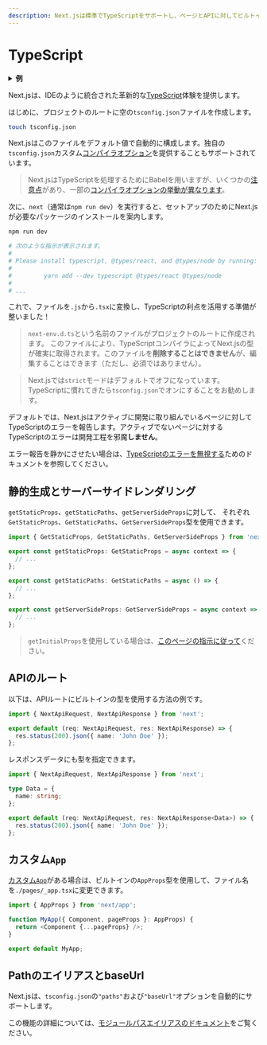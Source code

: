 ```yaml
---
description: Next.jsは標準でTypeScriptをサポートし、ページとAPIに対してビルトインの型を備えています。ここではNext.jsでTypeScriptを使い始めることができます。
---
```


# TypeScript

<details>
  <summary><b>例</b></summary>
  <ul>
    <li><a href="https://github.com/zeit/next.js/tree/canary/examples/with-typescript">TypeScript</a></li>
  </ul>
</details>

Next.jsは、IDEのように統合された革新的な[TypeScript](https://www.typescriptlang.org/)体験を提供します。

はじめに、プロジェクトのルートに空の`tsconfig.json`ファイルを作成します。

```bash
touch tsconfig.json
```

Next.jsはこのファイルをデフォルト値で自動的に構成します。独自の`tsconfig.json`カスタム[コンパイラオプション](https://www.typescriptlang.org/docs/handbook/compiler-options.html)を提供することもサポートされています。

> Next.jsはTypeScriptを処理するためにBabelを用いますが、いくつかの[注意点](https://babeljs.io/docs/en/babel-plugin-transform-typescript#caveats)があり、一部の[コンパイラオプションの挙動が異なります](https://babeljs.io/docs/en/babel-plugin-transform-typescript#typescript-compiler-options)。

次に、`next`（通常は`npm run dev`）を実行すると、セットアップのためにNext.jsが必要なパッケージのインストールを案内します。

```bash
npm run dev

# 次のような指示が表示されます。
#
# Please install typescript, @types/react, and @types/node by running:
#
#         yarn add --dev typescript @types/react @types/node
#
# ...
```

これで、ファイルを`.js`から`.tsx`に変換し、TypeScriptの利点を活用する準備が整いました！

> `next-env.d.ts`という名前のファイルがプロジェクトのルートに作成されます。
> このファイルにより、TypeScriptコンパイラによってNext.jsの型が確実に取得されます。このファイルを**削除することはできません**が、編集することはできます（ただし、必須ではありません）。

> Next.jsでは`strict`モードはデフォルトでオフになっています。TypeScriptに慣れてきたら`tsconfig.json`でオンにすることをお勧めします。

デフォルトでは、Next.jsはアクティブに開発に取り組んでいるページに対してTypeScriptのエラーを報告します。アクティブでないページに対するTypeScriptのエラーは開発工程を邪魔**しません**。

エラー報告を静かにさせたい場合は、[TypeScriptのエラーを無視する](/docs/api-reference/next.config.js/ignoring-typescript-errors.md)ためのドキュメントを参照してください。

## 静的生成とサーバーサイドレンダリング

`getStaticProps`、`getStaticPaths`、`getServerSideProps`に対して、
それぞれ`GetStaticProps`、`GetStaticPaths`、`GetServerSideProps`型を使用できます。

```ts
import { GetStaticProps, GetStaticPaths, GetServerSideProps } from 'next';

export const getStaticProps: GetStaticProps = async context => {
  // ...
};

export const getStaticPaths: GetStaticPaths = async () => {
  // ...
};

export const getServerSideProps: GetServerSideProps = async context => {
  // ...
};
```

> `getInitialProps`を使用している場合は、[このページの指示に従って](/docs/api-reference/data-fetching/getInitialProps.md#typescript)ください。

## APIのルート

以下は、APIルートにビルトインの型を使用する方法の例です。

```ts
import { NextApiRequest, NextApiResponse } from 'next';

export default (req: NextApiRequest, res: NextApiResponse) => {
  res.status(200).json({ name: 'John Doe' });
};
```

レスポンスデータにも型を指定できます。

```ts
import { NextApiRequest, NextApiResponse } from 'next';

type Data = {
  name: string;
};

export default (req: NextApiRequest, res: NextApiResponse<Data>) => {
  res.status(200).json({ name: 'John Doe' });
};
```

## カスタム`App`

[カスタム`App`](/docs/advanced-features/custom-app)がある場合は、ビルトインの`AppProps`型を使用して、ファイル名を`./pages/_app.tsx`に変更できます。

```ts
import { AppProps } from 'next/app';

function MyApp({ Component, pageProps }: AppProps) {
  return <Component {...pageProps} />;
}

export default MyApp;
```

## PathのエイリアスとbaseUrl

Next.jsは、`tsconfig.json`の`"paths"`および`"baseUrl"`オプションを自動的にサポートします。

この機能の詳細については、[モジュールパスエイリアスのドキュメント](/docs/advanced-features/module-path-aliases.md)をご覧ください。

